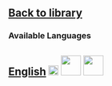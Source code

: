 ## [Back to library](https://fieldguides.github.io/library/)
### Available Languages
## [English](https://fieldguides.github.io/guide05/en) [<img src="https://fieldguides.github.io/library/resources/icons/pwa.png" height="20px"/>](https://fieldguides.github.io/guide05/en) [<img src="https://fieldguides.github.io/library/resources/icons/epub.png" height="40px"/>](https://fieldguides.github.io/guide05/en/download/guide1.epub) [<img src="https://fieldguides.github.io/library/resources/icons/pdf.png" height="40px"/>](https://fieldguides.github.io/guide05/en/download/guide1.pdf)


